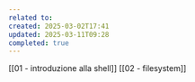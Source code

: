 ```yaml
---
related to: 
created: 2025-03-02T17:41
updated: 2025-03-11T09:28
completed: true
---
```

[[01 - introduzione alla shell]]
[[02 - filesystem]]